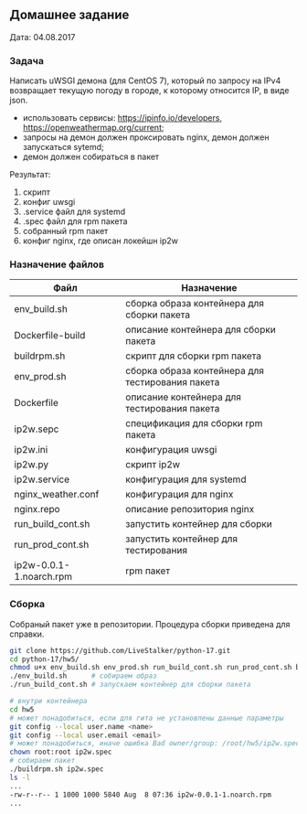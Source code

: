 ## Домашнее задание

Дата: 04.08.2017

### Задача

Написать uWSGI демона (для CentOS 7), который по запросу на IPv4 возвращает текущую погоду в городе, 
к которому относится IP, в виде json.

* использовать сервисы: https://ipinfo.io/developers, https://openweathermap.org/current;
* запросы на демон должен проксировать nginx, демон должен запускаться sytemd;
* демон должен собираться в пакет

Результат:

1. скрипт
2. конфиг uwsgi
3. .service файл для systemd
4. .spec файл для rpm пакета
5. собранный rpm пакет
6. конфиг nginx, где описан локейшн ip2w


### Назначение файлов

| Файл | Назначение |
| ---|---|
| env_build.sh | сборка образа контейнера для сборки пакета |
| Dockerfile-build | описание контейнера для сборки пакета |
| buildrpm.sh | скрипт для сборки rpm пакета |
| env_prod.sh |  сборка образа контейнера для тестирования пакета|
| Dockerfile |  описание контейнера для тестирования пакета|
| ip2w.sepc | спецификация для сборки rpm пакета |
| ip2w.ini | конфигурация uwsgi |
| ip2w.py | скрипт ip2w |
| ip2w.service | конфигурация для systemd |
| nginx_weather.conf | конфигурация для nginx |
| nginx.repo | описание репозитория nginx |
| run_build_cont.sh | запустить контейнер для сборки |
| run_prod_cont.sh | запустить контейнер для тестирования |
| ip2w-0.0.1-1.noarch.rpm | rpm пакет |

### Сборка

Собраный пакет уже в репозитории. Процедура сборки приведена для справки.

```bash
git clone https://github.com/LiveStalker/python-17.git
cd python-17/hw5/
chmod u+x env_build.sh env_prod.sh run_build_cont.sh run_prod_cont.sh buildrpm.sh
./env_build.sh      # собираем образ
./run_build_cont.sh # запускаем контейнер для сборки пакета

# внутри контейнера
cd hw5
# может понадобиться, если для гита не установлены данные параметры
git config --local user.name <name> 
git config --local user.email <email>
# может понадобиться, иначе ошибка Bad owner/group: /root/hw5/ip2w.spec
chown root:root ip2w.spec 
# собираем пакет
./buildrpm.sh ip2w.spec
ls -l
...
-rw-r--r-- 1 1000 1000 5840 Aug  8 07:36 ip2w-0.0.1-1.noarch.rpm
...
```
